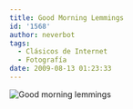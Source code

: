```yaml
---
title: Good Morning Lemmings
id: '1568'
author: neverbot
tags:
  - Clásicos de Internet
  - Fotografía
date: 2009-08-13 01:23:33
---
```


![Good morning lemmings](./Good-morning-lemmings.jpg "Good morning lemmings")